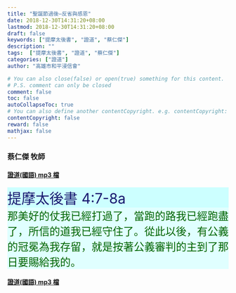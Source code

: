 ```yaml
---
title: "聖誕節過後—反省與感恩"
date: 2018-12-30T14:31:20+08:00
lastmod: 2018-12-30T14:31:20+08:00
draft: false
keywords: ["提摩太後書", "證道", "蔡仁傑"]
description: ""
tags:  ["提摩太後書", "證道", "蔡仁傑"]
categories: ["證道"]
author: "高雄市和平浸信會"

# You can also close(false) or open(true) something for this content.
# P.S. comment can only be closed
comment: false
toc: false
autoCollapseToc: true
# You can also define another contentCopyright. e.g. contentCopyright: "This is another copyright."
contentCopyright: false
reward: false
mathjax: false
---
```


### 蔡仁傑 牧師

#### [證道(國語) mp3 檔](/mp3-s/s20181230.mp3 "聖誕節過後—反省與感恩")

<div
style="background-color:#CCFFFF"><font size="6", color="#191970">
提摩太後書 4:7-8a
</font>
</div>

<div
style="background-color:#E0FFFF"><font size="5", color="#006400">
那美好的仗我已經打過了，當跑的路我已經跑盡了，所信的道我已經守住了。從此以後，有公義的冠冕為我存留，就是按著公義審判的主到了那日要賜給我的。
</font>
</div>

#### [證道(國語) mp3 檔](/mp3-s/s20181230.mp3 "聖誕節過後—反省與感恩")